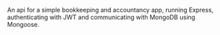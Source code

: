 An api for a simple bookkeeping and accountancy app, running Express, authenticating with JWT and communicating with MongoDB using Mongoose. 
